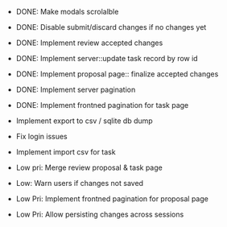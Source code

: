 - DONE: Make modals scrolalble
- DONE: Disable submit/discard changes if no changes yet 
- DONE: Implement review accepted changes
- DONE: Implement server::update task record by row id
- DONE: Implement proposal page:: finalize accepted changes
- DONE: Implement server pagination
- DONE: Implement frontned pagination for task page
- Implement export to csv / sqlite db dump
- Fix login issues
- Implement import csv for task

- Low pri: Merge review proposal & task page
- Low: Warn users if changes not saved
- Low Pri: Implement frontned pagination for proposal page
- Low Pri: Allow persisting changes across sessions
